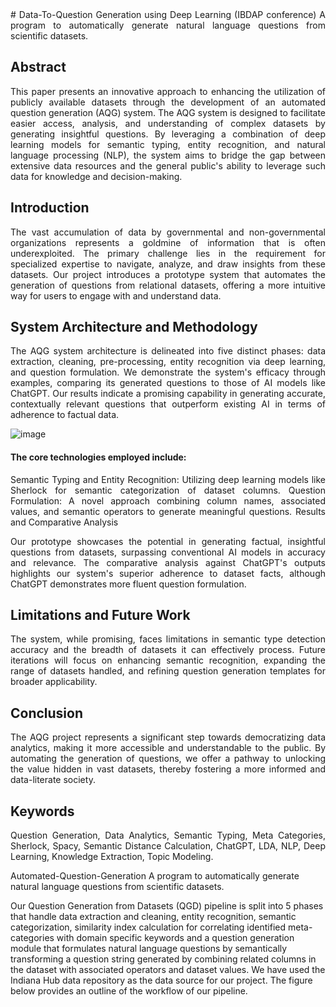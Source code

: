 <div align = "justify">
# Data-To-Question Generation using Deep Learning (IBDAP conference)
A program to automatically generate natural language questions from scientific datasets.
  
## Abstract
This paper presents an innovative approach to enhancing the utilization of publicly available datasets through the development of an automated question generation (AQG) system. The AQG system is designed to facilitate easier access, analysis, and understanding of complex datasets by generating insightful questions. By leveraging a combination of deep learning models for semantic typing, entity recognition, and natural language processing (NLP), the system aims to bridge the gap between extensive data resources and the general public's ability to leverage such data for knowledge and decision-making.

## Introduction
The vast accumulation of data by governmental and non-governmental organizations represents a goldmine of information that is often underexploited. The primary challenge lies in the requirement for specialized expertise to navigate, analyze, and draw insights from these datasets. Our project introduces a prototype system that automates the generation of questions from relational datasets, offering a more intuitive way for users to engage with and understand data.

## System Architecture and Methodology
The AQG system architecture is delineated into five distinct phases: data extraction, cleaning, pre-processing, entity recognition via deep learning, and question formulation. We demonstrate the system's efficacy through examples, comparing its generated questions to those of AI models like ChatGPT. Our results indicate a promising capability in generating accurate, contextually relevant questions that outperform existing AI in terms of adherence to factual data.

![image](https://github.com/Mothigowtham/Data-To-Question-Generation-Deep-Learning-IBDAP-International-conference/assets/83273330/ba9b4add-746d-4ebd-be08-dc8f165705d8)

#### The core technologies employed include:

<p> 
Semantic Typing and Entity Recognition: Utilizing deep learning models like Sherlock for semantic categorization of dataset columns.
Question Formulation: A novel approach combining column names, associated values, and semantic operators to generate meaningful questions.
Results and Comparative Analysis
</p>
<p>
Our prototype showcases the potential in generating factual, insightful questions from datasets, surpassing conventional AI models in accuracy and relevance. The comparative analysis against ChatGPT's outputs highlights our system's superior adherence to dataset facts, although ChatGPT demonstrates more fluent question formulation.
</p>

## Limitations and Future Work
The system, while promising, faces limitations in semantic type detection accuracy and the breadth of datasets it can effectively process. Future iterations will focus on enhancing semantic recognition, expanding the range of datasets handled, and refining question generation templates for broader applicability.

## Conclusion
The AQG project represents a significant step towards democratizing data analytics, making it more accessible and understandable to the public. By automating the generation of questions, we offer a pathway to unlocking the value hidden in vast datasets, thereby fostering a more informed and data-literate society.

## Keywords
Question Generation, Data Analytics, Semantic Typing, Meta Categories, Sherlock, Spacy, Semantic Distance Calculation, ChatGPT, LDA, NLP, Deep Learning, Knowledge Extraction, Topic Modeling.

</div>


Automated-Question-Generation
A program to automatically generate natural language questions from scientific datasets.

Our Question Generation from Datasets (QGD) pipeline is split into 5 phases that handle data extraction and cleaning, entity recognition, semantic categorization, similarity index calculation for correlating identified meta-categories with domain specific keywords and a question generation module that formulates natural language questions by semantically transforming a question string generated by combining related columns in the dataset with associated operators and dataset values. We have used the Indiana Hub data repository as the data source for our project. The figure below provides an outline of the workflow of our pipeline.


